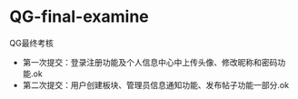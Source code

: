 # QG-final-examine
QG最终考核
- 第一次提交：登录注册功能及个人信息中心中上传头像、修改昵称和密码功能.ok
- 第二次提交：用户创建板块、管理员信息通知功能、发布帖子功能一部分.ok

